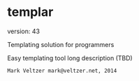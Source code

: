 templar
=======

version: 43

Templating solution for programmers

Easy templating tool long description (TBD)

	Mark Veltzer mark@veltzer.net, 2014
